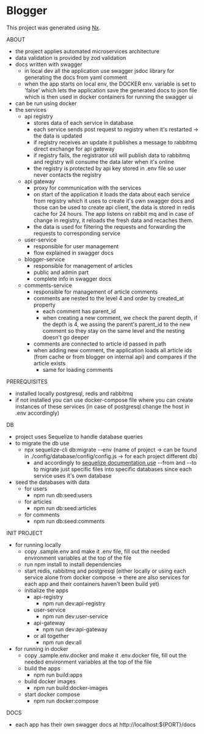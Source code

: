 # Blogger

This project was generated using [Nx](https://nx.dev).

ABOUT
- the project applies automated microservices architecture
- data validation is provided by zod validation
- docs written with swagger
  - in local dev all the application use swagger jsdoc library for generating the docs from yaml comment
  - when the app starts on local env, the DOCKER env. variable is set to 'false' which lets the application save the generated docs to json file which is then used in docker containers for running the swagger ui
- can be run using docker
- the services
  - api registry
    - stores data of each service in database
    - each service sends post request to registry when it's restarted -> the data is updated
    - if registry receives an update it publishes a message to rabbitmq direct exchange for api gateway
    - if registry fails, the registrator util will publish data to rabbitmq and registry will consume the data later 
      when it's online
    - the registry is protected by api key stored in .env file so user never contacts the registry
  - api gateway
    - proxy for communication with the services
    - on start of the application it loads the data about each service from registry which it uses to create it's own swagger docs and those can be used to create api client, the data is stored in redis cache for 24 hours. The app listens on rabbit mq and in case of change in registry, it reloads the fresh data and recaches them.
    - the data is used for filtering the requests and forwarding the requests to corresponding service
  - user-service
    - responsible for user management
    - flow explained in swagger docs
  - blogger-service
    - responsible for management of articles
    - public and admin part
    - complete info in swagger docs
  - comments-service
    - responsible for management of article comments
    - comments are nested to the level 4 and order by created_at property
      - each comment has parent_id
      - when creating a new comment, we check the parent depth, if the depth is 4, we assing the parent's parent_id 
        to the new comment so they stay on the same level and the nesting doesn't go deeper
    - comments are connected to article id passed in path
    - when adding new comment, the application loads all article ids (from cache or from blogger on internal api) 
      and compares if the article exists
      - same for loading comments

PREREQUISITES
- installed locally postgresql, redis and rabbitmq
- if not installed you can use docker-compose file where you can create instances of these services (in case of postgresql change the host in .env accordingly)

DB
- project uses Sequelize to handle database queries
- to migrate the db use
  - npx sequelize-cli db:migrate --env {name of project -> can be found in ./config/database/config/config.js -> for 
    each project different db}
    - and accordingly to [sequelize documentation use](https://sequelize.org/docs/v6/other-topics/migrations/) --from and --to to migrate just specific files into specific 
      databases since each service uses it's own database
- seed the databases with data
  - for users
    - npm run db:seed:users
  - for articles
    - npm run db:seed:articles
  - for comments
    - npm run db:seed:comments

INIT PROJECT
- for running locally
  - copy .sample.env and make it .env file, fill out the needed environment variables at the top of the file
  - run npm install to install dependencies
  - start redis, rabbitmq and postgresql (either locally or using each service alone from docker compose -> there are also services for each app and their containers haven't been build yet)
  - initialize the apps
    - api-registry
      - npm run dev:api-registry
    - user-service
      - npm run dev:user-service
    - api-gateway
      - npm run dev:api-gateway
    - or all together
      - npm run dev:all
- for running in docker
  - copy .sample.env.docker and make it .env.docker file, fill out the needed environment variables at the top of the file
  - build the apps
    - npm run build:apps
  - build docker images
    - npm run build:docker-images
  - start docker compose
    - npm run docker:compose

DOCS
- each app has their own swagger docs at http://localhost:${PORT}/docs
